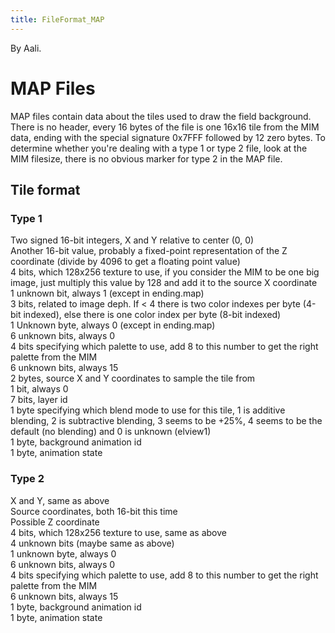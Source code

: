 ```yaml
---
title: FileFormat_MAP
---
```


By Aali.

# MAP Files

MAP files contain data about the tiles used to draw the field background. There is no header, every 16 bytes of the file is one 16x16 tile from the MIM data, ending with the special signature 0x7FFF followed by 12 zero bytes. To determine whether you're dealing with a type 1 or type 2 file, look at the MIM filesize, there is no obvious marker for type 2 in the MAP file.

## Tile format

### Type 1

Two signed 16-bit integers, X and Y relative to center (0, 0)  
Another 16-bit value, probably a fixed-point representation of the Z coordinate (divide by 4096 to get a floating point value)  
4 bits, which 128x256 texture to use, if you consider the MIM to be one big image, just multiply this value by 128 and add it to the source X coordinate  
1 unknown bit, always 1 (except in ending.map)  
3 bits, related to image deph. If &lt; 4 there is two color indexes per byte (4-bit indexed), else there is one color index per byte (8-bit indexed)  
1 Unknown byte, always 0 (except in ending.map)  
6 unknown bits, always 0  
4 bits specifying which palette to use, add 8 to this number to get the right palette from the MIM  
6 unknown bits, always 15  
2 bytes, source X and Y coordinates to sample the tile from  
1 bit, always 0  
7 bits, layer id  
1 byte specifying which blend mode to use for this tile, 1 is additive blending, 2 is subtractive blending, 3 seems to be +25%, 4 seems to be the default (no blending) and 0 is unknown (elview1)  
1 byte, background animation id  
1 byte, animation state  

### Type 2

X and Y, same as above  
Source coordinates, both 16-bit this time  
Possible Z coordinate  
4 bits, which 128x256 texture to use, same as above  
4 unknown bits (maybe same as above)  
1 unknown byte, always 0  
6 unknown bits, always 0  
4 bits specifying which palette to use, add 8 to this number to get the right palette from the MIM  
6 unknown bits, always 15  
1 byte, background animation id  
1 byte, animation state  
